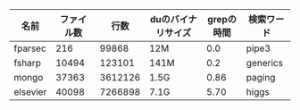 <!-- 
名前,ファイル数,行数,duのバイナリサイズ,grepの時間,検索ワード
fparsec,216,99868,12M,0.0,pipe3
fsharp,10494,123101,141M,0.2,generics
mongo,37363,3612126,1.5G,0.86,paging
elsevier,40098,7266898,7.1G,5.70,higgs 
-->

|名前      |ファイル数 |行数  |duのバイナリサイズ|grepの時間|検索ワード|
|--------|------|----|----------|-------|-----|
|fparsec |216   |99868|12M       |0.0    |pipe3|
|fsharp  |10494 |123101|141M      |0.2    |generics|
|mongo   |37363 |3612126|1.5G      |0.86   |paging|
|elsevier|40098 |7266898|7.1G      |5.70   |higgs|
